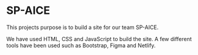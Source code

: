 # SP-AICE

This projects purpose is to build a site for our team SP-AICE.

We have used HTML, CSS and JavaScript to build the site. A few different tools have been used such as Bootstrap, Figma and Netlify.
